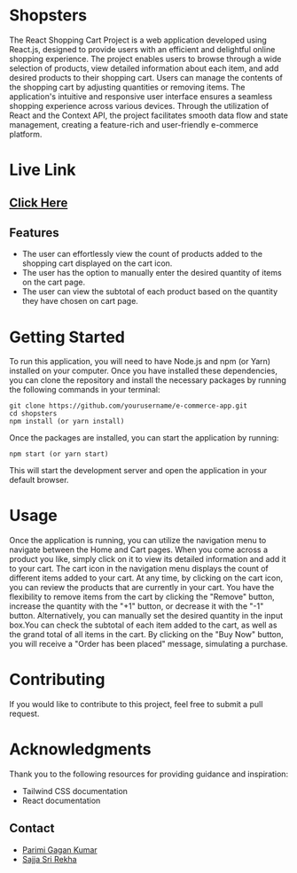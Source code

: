 # Shopsters
The React Shopping Cart Project is a web application developed using React.js, designed to provide users with an efficient and delightful online shopping experience. The project enables users to browse through a wide selection of products, view detailed information about each item, and add desired products to their shopping cart. Users can manage the contents of the shopping cart by adjusting quantities or removing items. The application's intuitive and responsive user interface ensures a seamless shopping experience across various devices. Through the utilization of React and the Context API, the project facilitates smooth data flow and state management, creating a feature-rich and user-friendly e-commerce platform.

# Live Link
## [Click Here](https://cozy-paprenjak-36918b.netlify.app/)



## Features

- The user can effortlessly view the count of products added to the shopping cart displayed on the cart icon.
- The user has the option to manually enter the desired quantity of items on the cart page. 
- The user can view the subtotal of each product based on the quantity they have chosen on cart page.


# Getting Started
To run this application, you will need to have Node.js and npm (or Yarn) installed on your computer. Once you have installed these dependencies, you can clone the repository and install the necessary packages by running the following commands in your terminal:
```
git clone https://github.com/yourusername/e-commerce-app.git
cd shopsters
npm install (or yarn install)
```

Once the packages are installed, you can start the application by running:

```
npm start (or yarn start)
```
This will start the development server and open the application in your default browser.

# Usage
Once the application is running, you can utilize the navigation menu to navigate between the Home and Cart pages. When you come across a product you like, simply click on it to view its detailed information and add it to your cart. The cart icon in the navigation menu displays the count of different items added to your cart. At any time, by clicking on the cart icon, you can review the products that are currently in your cart. You have the flexibility to remove items from the cart by clicking the "Remove" button, increase the quantity with the "+1" button, or decrease it with the "-1" button. Alternatively, you can manually set the desired quantity in the input box.You can check the subtotal of each item added to the cart, as well as the grand total of all items in the cart. 
By clicking on the "Buy Now" button, you will receive a "Order has been placed" message, simulating a purchase.

# Contributing
If you would like to contribute to this project, feel free to submit a pull request.

# Acknowledgments
Thank you to the following resources for providing guidance and inspiration:

- Tailwind CSS documentation
- React documentation

## Contact

- [Parimi Gagan Kumar](mailto:gagan110302@gmail.com)
- [Sajja Sri Rekha](mailto:sajjasrirekha7779@gmail.com)

<!-- Optional: Include links to your project's website, social media profiles, etc., if applicable -->





